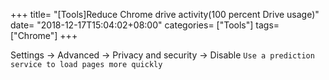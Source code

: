 +++
title= "[Tools]Reduce Chrome drive activity(100 percent Drive usage)"
date= "2018-12-17T15:04:02+08:00"
categories= ["Tools"]
tags= ["Chrome"]
+++

Settings -> Advanced -> Privacy and security -> Disable `Use a prediction service to load pages more quickly`
